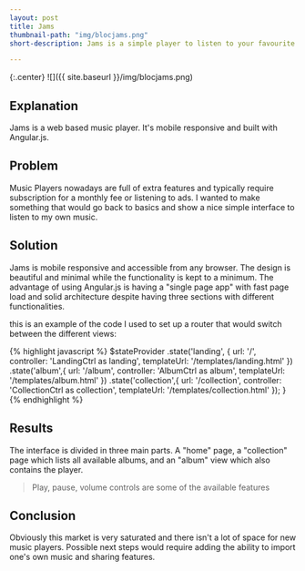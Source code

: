 ```yaml
---
layout: post
title: Jams
thumbnail-path: "img/blocjams.png"
short-description: Jams is a simple player to listen to your favourite music online.

---
```


{:.center}
![]({{ site.baseurl }}/img/blocjams.png)

## Explanation

Jams is a web based music player. It's mobile responsive and built with Angular.js.

## Problem

Music Players nowadays are full of extra features and typically require subscription for a monthly fee or listening to ads. I wanted to make something that would go back to basics and show a nice simple interface to listen to my own music.

## Solution

Jams is mobile responsive and accessible from any browser. The design is beautiful and minimal while the functionality is kept to a minimum.
The advantage of using Angular.js is having a "single page app" with fast page load and solid architecture despite having three sections with different functionalities.

this is an example of the code I used to set up a router that would switch between the different views:

{% highlight javascript %}
$stateProvider
         .state('landing', {
             url: '/',
             controller: 'LandingCtrl as landing',
             templateUrl: '/templates/landing.html'
         })
        .state('album',{
            url: '/album',
            controller: 'AlbumCtrl as album',
            templateUrl: '/templates/album.html'
        })
        .state('collection',{
            url: '/collection',
            controller: 'CollectionCtrl as collection',
            templateUrl: '/templates/collection.html'
        });
    }
{% endhighlight %}

## Results

The interface is divided in three main parts. A "home" page, a "collection" page which lists all available albums, and an "album" view which also contains the player.

> Play, pause, volume controls are some of the available features


## Conclusion

Obviously this market is very saturated and there isn't a lot of space for new music players. Possible next steps would require adding the ability to import one's own music and sharing features.